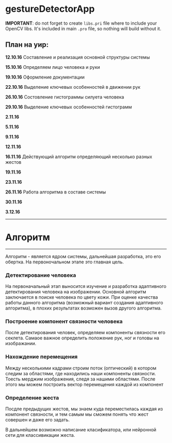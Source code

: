 # gestureDetectorApp

**IMPORTANT**: do not forget to create `libs.pri` file where to include your OpenCV libs.
It's included in main `.pro` file, so nothing will build without it.

## План на уир:

**12.10.16** Составление и реализация основной структуры системы

**15.10.16** Определяем лицо человека и руки

**19.10.16** Оформление документации

**22.10.16** Выделение ключевых особенностей в движении рук

**26.10.16** Состовление гистограммы силуета человека

**29.10.16** Выделение ключевых особенностей гистограмм

**2.11.16** 

**5.11.16** 

**9.11.16** 

**12.11.16** 

**16.11.16** Действующий алгоритм определяющий несколько разных жестов

**19.11.16** 

**23.11.16** 

**26.11.16** Работа алгоритма в составе системы

**30.11.16**

**3.12.16** 

***

# Алгоритм

---

Алгоритм - является ядром системы, дальнейшая разработка, это его обертка.
На первоночальном этапе это главная цель.

### Детектирование человека 

На первоначальный этап выносится изучение и разработка адаптивного детектирования человека на изображении.
Основной алгоритм заключается в поиске человека по цвету кожи. При оценке качества работы данного алгоритма (возможный вариант создания адаптивного алгоритма), в плохих результатах возможен вызов другого алгоритма.

### Построение компонент связности человека

После детектирования человек, определяем компоненты связности его секлета. Самаое важное определить положение рук, ног и головы на изображании.


### Нахождение перемещения

Между несколькими кадрами строим поток (оптический) в котором следим за областями, где находились наши компоненты связности. Тоесть мерджим изображения, следя за нашими областями. После этого мы можем построить вектор перемещения каждой из компонент


### Определение жеста 

Посдле предыдущих жестов, мы знаем куда переместилась каждая из компонент связности, и тем самым мы сможем понять что жест совершен и даже его задать. 

В дальнейшем возможно написание класификатора, или нейронной сети для классивикации жеста.
